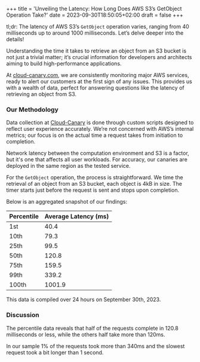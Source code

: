 +++
title = 'Unveiling the Latency: How Long Does AWS S3’s GetObject Operation Take?'
date = 2023-09-30T18:50:05+02:00
draft = false
+++

tl;dr: The latency of AWS S3’s `GetObject` operation varies, ranging from 40 milliseconds up to around 1000 milliseconds. Let’s delve deeper into the details!

Understanding the time it takes to retrieve an object from an S3 bucket is not just a trivial matter; it’s crucial information for developers and architects aiming to build high-performance applications.

At [cloud-canary.com](https://cloud-canary.com), we are consistently monitoring major AWS services, ready to alert our customers at the first sign of any issues. This provides us with a wealth of data, perfect for answering questions like the latency of retrieving an object from S3.

### Our Methodology

Data collection at [Cloud-Canary](https://cloud-canary.com) is done through custom scripts designed to reflect user experience accurately. We’re not concerned with AWS’s internal metrics; our focus is on the actual time a request takes from initiation to completion.

Network latency between the computation environment and S3 is a factor, but it's one that affects all user workloads. For accuracy, our canaries are deployed in the same region as the tested service.

For the `GetObject` operation, the process is straightforward. We time the retrieval of an object from an S3 bucket, each object is 4kB in size. The timer starts just before the request is sent and stops upon completion.

Below is an aggregated snapshot of our findings:

| Percentile | Average Latency (ms) |
|------------|----------------------|
| 1st        | 40.4                 |
| 10th       | 79.3                 |
| 25th       | 99.5                 |
| 50th       | 120.8                |
| 75th       | 159.5                |
| 99th       | 339.2                |
| 100th      | 1001.9               |

This data is compiled over 24 hours on September 30th, 2023.

### Discussion

The percentile data reveals that half of the requests complete in 120.8 milliseconds or less, while the others half take more than 120ms. 

In our sample 1% of the requests took more than 340ms and the slowest request took a bit longer than 1 second.


